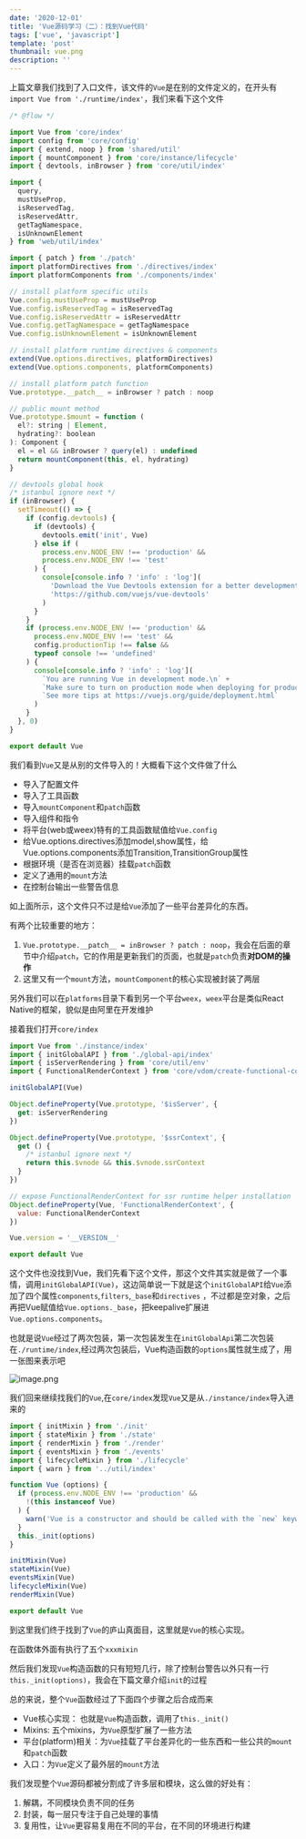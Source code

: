 ```yaml
---
date: '2020-12-01'
title: 'Vue源码学习（二）：找到Vue代码'
tags: ['vue', 'javascript']
template: 'post'
thumbnail: vue.png
description: ''
---
```

上篇文章我们找到了入口文件，该文件的`Vue`是在别的文件定义的，在开头有`import Vue from './runtime/index'`，我们来看下这个文件

```javascript
/* @flow */

import Vue from 'core/index'
import config from 'core/config'
import { extend, noop } from 'shared/util'
import { mountComponent } from 'core/instance/lifecycle'
import { devtools, inBrowser } from 'core/util/index'

import {
  query,
  mustUseProp,
  isReservedTag,
  isReservedAttr,
  getTagNamespace,
  isUnknownElement
} from 'web/util/index'

import { patch } from './patch'
import platformDirectives from './directives/index'
import platformComponents from './components/index'

// install platform specific utils
Vue.config.mustUseProp = mustUseProp
Vue.config.isReservedTag = isReservedTag
Vue.config.isReservedAttr = isReservedAttr
Vue.config.getTagNamespace = getTagNamespace
Vue.config.isUnknownElement = isUnknownElement

// install platform runtime directives & components
extend(Vue.options.directives, platformDirectives)
extend(Vue.options.components, platformComponents)

// install platform patch function
Vue.prototype.__patch__ = inBrowser ? patch : noop

// public mount method
Vue.prototype.$mount = function (
  el?: string | Element,
  hydrating?: boolean
): Component {
  el = el && inBrowser ? query(el) : undefined
  return mountComponent(this, el, hydrating)
}

// devtools global hook
/* istanbul ignore next */
if (inBrowser) {
  setTimeout(() => {
    if (config.devtools) {
      if (devtools) {
        devtools.emit('init', Vue)
      } else if (
        process.env.NODE_ENV !== 'production' &&
        process.env.NODE_ENV !== 'test'
      ) {
        console[console.info ? 'info' : 'log'](
          'Download the Vue Devtools extension for a better development experience:\n' +
          'https://github.com/vuejs/vue-devtools'
        )
      }
    }
    if (process.env.NODE_ENV !== 'production' &&
      process.env.NODE_ENV !== 'test' &&
      config.productionTip !== false &&
      typeof console !== 'undefined'
    ) {
      console[console.info ? 'info' : 'log'](
        `You are running Vue in development mode.\n` +
        `Make sure to turn on production mode when deploying for production.\n` +
        `See more tips at https://vuejs.org/guide/deployment.html`
      )
    }
  }, 0)
}

export default Vue
```

我们看到`Vue`又是从别的文件导入的！大概看下这个文件做了什么

- 导入了配置文件 
- 导入了工具函数 
- 导入`mountComponent`和`patch`函数
- 导入组件和指令
- 将平台(web或weex)特有的工具函数赋值给`Vue.config`
- 给Vue.options.directives添加model,show属性，给Vue.options.components添加Transition,TransitionGroup属性
- 根据环境（是否在浏览器）挂载`patch`函数
- 定义了通用的`mount`方法
- 在控制台输出一些警告信息

如上面所示，这个文件只不过是给`Vue`添加了一些平台差异化的东西。

有两个比较重要的地方：

1. `Vue.prototype.__patch__ = inBrowser ? patch : noop`，我会在后面的章节中介绍`patch`，它的作用是更新我们的页面，也就是`patch`负责**对DOM的操作**
2. 这里又有一个`mount`方法，`mountComponent`的核心实现被封装了两层

另外我们可以在`platforms`目录下看到另一个平台`weex`，`weex`平台是类似React Native的框架，貌似是由阿里在开发维护

接着我们打开`core/index`

```javascript
import Vue from './instance/index'
import { initGlobalAPI } from './global-api/index'
import { isServerRendering } from 'core/util/env'
import { FunctionalRenderContext } from 'core/vdom/create-functional-component'

initGlobalAPI(Vue)

Object.defineProperty(Vue.prototype, '$isServer', {
  get: isServerRendering
})

Object.defineProperty(Vue.prototype, '$ssrContext', {
  get () {
    /* istanbul ignore next */
    return this.$vnode && this.$vnode.ssrContext
  }
})

// expose FunctionalRenderContext for ssr runtime helper installation
Object.defineProperty(Vue, 'FunctionalRenderContext', {
  value: FunctionalRenderContext
})

Vue.version = '__VERSION__'

export default Vue

```

这个文件也没找到Vue，我们先看下这个文件，那这个文件其实就是做了一个事情，调用`initGlobalAPI(Vue)`，这边简单说一下就是这个`initGlobalAPI`给`Vue`添加了四个属性`components`,`filters`,`_base`和`directives`	，不过都是空对象，之后再把Vue赋值给`Vue.options._base`，把keepalive扩展进`Vue.options.components`。

也就是说`Vue`经过了两次包装，第一次包装发生在`initGlobalApi`第二次包装在`./runtime/index`,经过两次包装后，Vue构造函数的`options`属性就生成了，用一张图来表示吧

![image.png](https://cdn.nlark.com/yuque/0/2021/png/561995/1609835532042-69bc3f85-4618-47c0-9783-5616d0ee8fd5.png)

我们回来继续找我们的`Vue`,在`core/index`发现`Vue`又是从`./instance/index`导入进来的

```javascript
import { initMixin } from './init'
import { stateMixin } from './state'
import { renderMixin } from './render'
import { eventsMixin } from './events'
import { lifecycleMixin } from './lifecycle'
import { warn } from '../util/index'

function Vue (options) {
  if (process.env.NODE_ENV !== 'production' &&
    !(this instanceof Vue)
  ) {
    warn('Vue is a constructor and should be called with the `new` keyword')
  }
  this._init(options)
}

initMixin(Vue)
stateMixin(Vue)
eventsMixin(Vue)
lifecycleMixin(Vue)
renderMixin(Vue)

export default Vue
```

到这里我们终于找到了`Vue`的庐山真面目，这里就是`Vue`的核心实现。

在函数体外面有执行了五个`xxxmixin`

然后我们发现`Vue`构造函数的只有短短几行，除了控制台警告以外只有一行`this._init(options)`，我会在下篇文章介绍`init`的过程

总的来说，整个`Vue`函数经过了下面四个步骤之后合成而来

- Vue核心实现： 也就是`Vue`构造函数，调用了`this._init()`
- Mixins: 五个mixins，为`Vue`原型扩展了一些方法
- 平台(platform)相关：为`Vue`挂载了平台差异化的一些东西和一些公共的`mount`和`patch`函数
- 入口：为`Vue`定义了最外层的`mount`方法

我们发现整个`Vue`源码都被分割成了许多层和模块，这么做的好处有：

1. 解耦，不同模块负责不同的任务
2. 封装，每一层只专注于自己处理的事情
3. 复用性，让`Vue`更容易复用在不同的平台，在不同的环境进行构建

   

